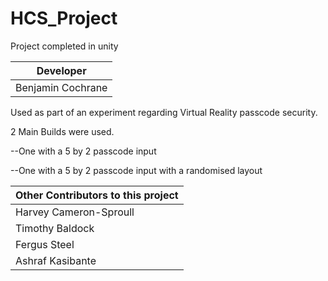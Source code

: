 ﻿# HCS_Project
Project completed in unity

| Developer |
| ---------- |
| Benjamin Cochrane  |

Used as part of an experiment regarding Virtual Reality passcode security.

2 Main Builds were used.

--One with a 5 by 2 passcode input

--One with a 5 by 2 passcode input with a randomised layout


| Other Contributors to this project |
| -------------------------------------- |
|        Harvey Cameron-Sproull          |
|        Timothy Baldock                 |
|        Fergus Steel                    |
|        Ashraf Kasibante                |
